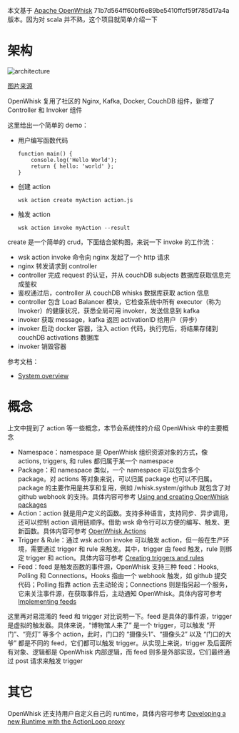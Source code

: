 本文基于 [Apache OpenWhisk](https://github.com/apache/openwhisk/tree/71b7d564ff60bf6e89be5410ffcf59f785d17a4a) 71b7d564ff60bf6e89be5410ffcf59f785d17a4a 版本。因为对 scala 并不熟，这个项目就简单介绍一下

# 架构

![architecture](./architecture.png)

[图片来源](https://github.com/apache/openwhisk/blob/71b7d564ff60bf6e89be5410ffcf59f785d17a4a/docs/about.md#the-internal-flow-of-processing)

OpenWhisk 复用了社区的 Nginx, Kafka, Docker, CouchDB 组件，新增了 Controller 和 Invoker 组件

这里给出一个简单的 demo：

* 用户编写函数代码

	```
	function main() {
	    console.log('Hello World');
	    return { hello: 'world' };
	}
	```
* 创建 action

	```
	wsk action create myAction action.js
	```
* 触发 action

	```
	wsk action invoke myAction --result
	```
	
create 是一个简单的 crud，下面结合架构图，来说一下 invoke 的工作流：

* wsk action invoke 命令向 nginx 发起了一个 http 请求
* nginx 转发请求到 controller
* controller 完成 request 的认证，并从 couchDB subjects 数据库获取信息完成鉴权
* 鉴权通过后，controller 从 couchDB whisks 数据库获取 action 信息
* controller 包含 Load Balancer 模块，它检查系统中所有 executor（称为 Invoker）的健康状况，获悉全局可用 invoker，发送信息到 kafka
* invoker 获取 message，kafka 返回 activationID 给用户（异步）
* invoker 启动 docker 容器，注入 action 代码，执行完后，将结果存储到 couchDB activations 数据库
* invoker 销毁容器

参考文档：

* [System overview](https://github.com/apache/openwhisk/blob/71b7d564ff60bf6e89be5410ffcf59f785d17a4a/docs/about.md)

# 概念

上文中提到了 action 等一些概念，本节会系统性的介绍 OpenWhisk 中的主要概念

* Namespace：namespace 是 OpenWhisk 组织资源对象的方式，像 actions, triggers, 和 rules 都归属于某一个 namespace
* Package：和 namespace 类似，一个 namespace 可以包含多个 package。对 actions 等对象来说，可以归属 package 也可以不归属。package 的主要作用是共享和复用，例如 /whisk.system/github 就包含了对 github webhook 的支持。具体内容可参考 [Using and creating OpenWhisk packages](https://github.com/apache/openwhisk/blob/71b7d564ff60bf6e89be5410ffcf59f785d17a4a/docs/packages.md)
* Action：action 就是用户定义的函数。支持多种语言，支持同步、异步调用，还可以控制 action 调用链顺序。借助 wsk 命令行可以方便的编写、触发、更新函数。具体内容可参考 [OpenWhisk Actions](https://github.com/apache/openwhisk/blob/71b7d564ff60bf6e89be5410ffcf59f785d17a4a/docs/actions.md)
* Trigger & Rule：通过 wsk action invoke 可以触发 action，但一般在生产环境，需要通过 trigger 和 rule 来触发。其中，trigger 由 feed 触发，rule 则绑定 trigger 和 action。具体内容可参考 [Creating triggers and rules](https://github.com/apache/openwhisk/blob/71b7d564ff60bf6e89be5410ffcf59f785d17a4a/docs/triggers_rules.md)
* Feed：feed 是触发函数的事件源，OpenWhisk 支持三种 feed：Hooks, Polling 和 Connections。Hooks 指由一个 webhook 触发，如 github 提交代码；Polling 指靠 action 去主动轮询；Connections 则是指另起一个服务，它来关注事件源，在获取事件后，主动通知 OpenWhisk。具体内容可参考 [Implementing feeds](https://github.com/apache/openwhisk/blob/71b7d564ff60bf6e89be5410ffcf59f785d17a4a/docs/feeds.md)

这里再对易混淆的 feed 和 trigger 对比说明一下。feed 是具体的事件源，trigger 是虚拟的触发器。具体来说，“博物馆人来了” 是一个 trigger，可以触发 “开门”、“亮灯” 等多个 action，此时，门口的 “摄像头1”、“摄像头2” 以及 “门口的大爷” 都是不同的 feed，它们都可以触发 trigger。从实现上来说，trigger 及后面所有对象、逻辑都是 OpenWhisk 内部逻辑，而 feed 则多是外部实现，它们最终通过 post 请求来触发 trigger

# 其它

OpenWhisk 还支持用户自定义自己的 runtime，具体内容可参考 [Developing a new Runtime with the ActionLoop proxy](https://github.com/apache/openwhisk/blob/71b7d564ff60bf6e89be5410ffcf59f785d17a4a/docs/actions-actionloop.md)